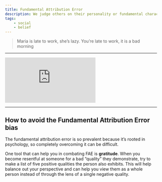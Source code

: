 ```yaml
---
title: Fundamental Attribution Error
description: We judge others on their personality or fundamental character, but we judge ourselves on the situation.
tags: 
    - social
    - belief
---
```


> Maria is late to work, she’s lazy. You’re late to work, it is a bad morning

---

<iframe class="w-full aspect-video" src="https://www.youtube.com/embed/Y8IcYSrcaaA" title="YouTube video player" frameborder="0" allow="accelerometer; autoplay; clipboard-write; encrypted-media; gyroscope; picture-in-picture" allowfullscreen></iframe>

---

## How to avoid the Fundamental Attribution Error bias

The fundamental attribution error is so prevalent because it’s rooted in psychology, so completely overcoming it can be difficult. 

One tool that can help you in combating FAE is **gratitude**. When you become resentful at someone for a bad “quality” they demonstrate, try to make a list of five positive qualities the person also exhibits. This will help balance out your perspective and can help you view them as a whole person instead of through the lens of a single negative quality.